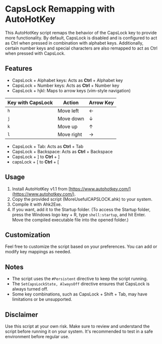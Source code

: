 # CapsLock Remapping with AutoHotKey

This AutoHotKey script remaps the behavior of the CapsLock key to provide more functionality. By default, CapsLock is disabled and is configured to act as Ctrl when pressed in combination with alphabet keys. Additionally, certain number keys and special characters are also remapped to act as Ctrl when pressed with CapsLock.

## Features

- CapsLock + Alphabet keys: Acts as **Ctrl** + Alphabet key
- CapsLock + Number keys: Acts as **Ctrl** + Number key
- CapsLock + hjkl: Maps to arrow keys (vim-style navigation)

| Key with CapsLock | Action                  | Arrow Key |
|--------|-------------------------|-----------|
| `h`    | Move left               | ←         |
| `j`    | Move down               | ↓         |
| `k`    | Move up                 | ↑         |
| `l`    | Move right              | →         |
- CapsLock + Tab: Acts as **Ctrl** + Tab
- CapsLock + Backspace: Acts as **Ctrl** + Backspace
- CapsLock + ] to **Ctrl** + ]
- capsLock + [ to **Ctrl** + [

## Usage

1. Install AutoHotKey v1.1 from [https://www.autohotkey.com/](https://www.autohotkey.com/).
2. Copy the provided script (MoreUsefulCAPSLOCK.ahk) to your system.
3. Compile it with Ahk2Exe.
4. If you want, add it to the Startup folder.
   (To access the Startup folder, press the Windows logo key + R, type `shell:startup`, and hit Enter. Move the compiled executable file into the opened folder.)

## Customization

Feel free to customize the script based on your preferences. You can add or modify key mappings as needed.

## Notes

- The script uses the `#Persistent` directive to keep the script running.
- The `SetCapsLockState, AlwaysOff` directive ensures that CapsLock is always turned off.
- Some key combinations, such as CapsLock + Shift + Tab, may have limitations or be unsupported.

## Disclaimer

Use this script at your own risk. Make sure to review and understand the script before running it on your system. It's recommended to test in a safe environment before regular use.
